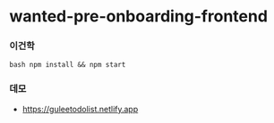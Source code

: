 # wanted-pre-onboarding-frontend

### 이건학

```bash npm install && npm start```

### 데모

- https://guleetodolist.netlify.app
